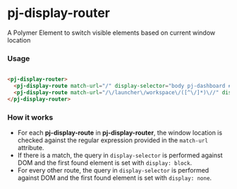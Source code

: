 pj-display-router
=================

A Polymer Element to switch visible elements based on current window location

### Usage

```html

<pj-display-router>
  <pj-display-route match-url="/" display-selector="body pj-dashboard #container"></pj-display-route>
  <pj-display-route match-url="/\/launcher\/workspace\/([^\/]*)\//" display-selector="body pj-dashboard #workspaces .%1"></pj-display-route>
</pj-display-router>
```

### How it works

- For each **pj-display-route** in **pj-display-router**, the window location is checked against the regular expression provided in the `match-url` attribute. 
- If there is a match, the query in `display-selector` is performed against DOM and the first found element is set with `display: block`. 
- For every other route, the query in `display-selector` is performed against DOM and the first found element is set with `display: none`. 

